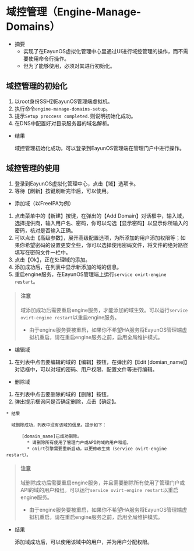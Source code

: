 # 域控管理（Engine-Manage-Domains）

* 摘要
  * 实现了在EayunOS虚拟化管理中心里通过UI进行域控管理的操作，而不需要使用命令行操作。
  * 但为了能够使用，必须对其进行初始化。

## 域控管理的初始化

1. 以root身份SSH到EayunOS管理端虚拟机。
1. 执行命令`engine-manage-domains-setup`。
1. 提示`Setup proccess completed.`则说明初始化成功。
1. 在DNS中配置好对目录服务器的域名解析。

* 结果

  域控管理初始化成功，可以登录到EayunOS管理端在管理门户中进行操作。

## 域控管理的使用

1. 登录到EayunOS虚拟化管理中心，点击【域】选项卡。
1. 等待【刷新】按键刷新完毕后，可以使用。

  * 添加域（以FreeIPA为例）

  1. 点击菜单中的【新建】按键，在弹出的【Add Domain】对话框中，输入域，选择提供商，输入用户名、密码，你可以勾选【显示密码】以显示你所输入的密码，核对是否输入正确。
  1. 可以点击【高级参数】，展开高级配置选项，为所添加的用户添加权限等；如果你希望密码的设置更安全些，你可以选择使用密码文件，将文件的绝对路径填写在密码文件一栏中。
  1. 点击【Ok】，正在处理域的添加。
  1. 添加成功后，在列表中显示新添加的域的信息。
  1. 重启engine服务，在EayunOS管理端上运行`service ovirt-engine restart`。

  > #### 注意
  > 域添加成功后需要重启engine服务，才能添加的域生效。可以运行`service ovirt-engine restart`以重启engine服务。
  >   * 由于engine服务要被重启，如果你不希望HA服务将EayunOS管理端虚拟机重启，请在重启engine服务之前，启用全局维护模式。

  * 编辑域

  1. 在列表中点击要编辑的域的【编辑】按钮，在弹出的【Edit [domian_name]】对话框中，可以对域的密码、用户权限、配置文件等进行编辑。

  * 删除域

  1. 在列表中点击要删除的域的【删除】按钮。
  1. 弹出提示框询问是否确定删除，点击【确定】。

    * 结果

      域删除成功，列表中没有该域的信息。提示如下：

          [domain_name]已成功删除。
            * 请删除所有使用了管理门户或API的域的用户和组。
            * oVirt引擎需要重新启动，以更修改生效（service ovirt-engine restart）。

  > #### 注意
  > 域删除成功后需要重启engine服务，并且需要删除所有使用了管理门户或API的域的用户和组。可以运行`service ovirt-engine restart`以重启engine服务。
  >   * 由于engine服务要被重启，如果你不希望HA服务将EayunOS管理端虚拟机重启，请在重启engine服务之前，启用全局维护模式。

* 结果

  添加域成功后，可以使用该域中的用户，并为用户分配权限。
